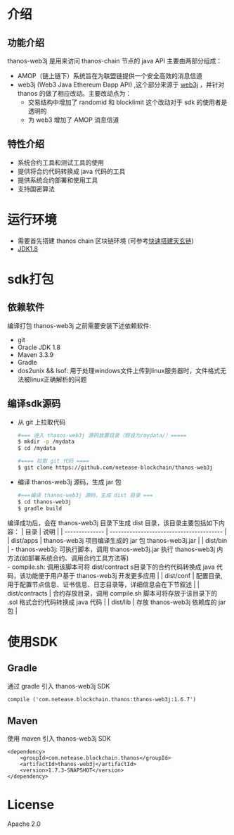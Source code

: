 # 介绍
## 功能介绍
thanos-web3j 是用来访问 thanos-chain 节点的 java API
主要由两部分组成：
- AMOP（链上链下）系统旨在为联盟链提供一个安全高效的消息信道
- web3j (Web3 Java Ethereum Ðapp API) ,这个部分来源于 [web3j](https://github.com/web3j/web3j) ，并针对 thanos 的做了相应改动。主要改动点为：
  - 交易结构中增加了 randomid 和 blocklimit 这个改动对于 sdk 的使用者是透明的
  - 为 web3 增加了 AMOP 消息信道

## 特性介绍
- 系统合约工具和测试工具的使用
- 提供将合约代码转换成 java 代码的工具
- 提供系统合约部署和使用工具
- 支持国密算法

# 运行环境
- 需要首先搭建 thanos chain 区块链环境 (可参考[快速搭建天玄链](https://netease-blockchain.gitbook.io/thanos-tech-docs/quick-start/depoly-thanos-chain))
- [JDK1.8](http://www.oracle.com/technetwork/java/javase/downloads/jdk8-downloads-2133151.html)

# sdk打包
## 依赖软件 
编译打包 thanos-web3j 之前需要安装下述依赖软件:
- git
- Oracle JDK 1.8
- Maven 3.3.9
- Gradle
- dos2unix && lsof: 用于处理windows文件上传到linux服务器时，文件格式无法被linux正确解析的问题

## 编译sdk源码
- 从 git 上拉取代码
  ```bash
  #=== 进入 thanos-web3j 源码放置目录（假设为/mydata/）=====
  $ mkdir -p /mydata
  $ cd /mydata

  #==== 拉取 git 代码 ====
  $ git clone https://github.com/netease-blockchain/thanos-web3j
  ```
- 编译 thanos-web3j 源码，生成 jar 包
  ```bash
  #===编译 thanos-web3j 源码，生成 dist 目录 ===
  $ cd thanos-web3j
  $ gradle build
  ```
编译成功后，会在 thanos-web3j 目录下生成 dist 目录，该目录主要包括如下内容：
| 目录             | 说明                                       |
| -------------- | ---------------------------------------- |
| dist/apps      | thanos-web3j 项目编译生成的 jar 包 thanos-web3j.jar             |
| dist/bin       | - thanos-web3j: 可执行脚本，调用 thanos-web3j.jar 执行 thanos-web3j 内方法(如部署系统合约、调用合约工具方法等) <br>  - compile.sh: 调用该脚本可将 dist/contract s目录下的合约代码转换成 java 代码，该功能便于用户基于 thanos-web3j 开发更多应用 |
| dist/conf      | 配置目录, 用于配置节点信息、证书信息、日志目录等，详细信息会在下节叙述     |
| dist/contracts | 合约存放目录，调用 compile.sh 脚本可将存放于该目录下的 .sol 格式合约代码转换成 java 代码 |
| dist/lib       | 存放 thanos-web3j 依赖库的 jar 包                         |

# 使用SDK
## Gradle
通过 gradle 引入 thanos-web3j SDK
```
compile ('com.netease.blockchain.thanos:thanos-web3j:1.6.7')
```

## Maven
使用 maven 引入 thanos-web3j SDK
```
<dependency>
    <groupId>com.netease.blockchain.thanos</groupId>
    <artifactId>thanos-web3j</artifactId>
    <version>1.7.3-SNAPSHOT</version>
</dependency>
```

# License
Apache 2.0

